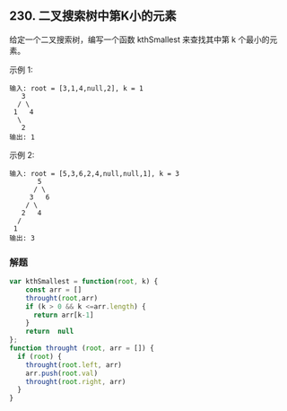 ## 230. 二叉搜索树中第K小的元素
给定一个二叉搜索树，编写一个函数 kthSmallest 来查找其中第 k 个最小的元素。

示例 1:
```
输入: root = [3,1,4,null,2], k = 1
   3
  / \
 1   4
  \
   2
输出: 1
```
示例 2:
```
输入: root = [5,3,6,2,4,null,null,1], k = 3
       5
      / \
     3   6
    / \
   2   4
  /
 1
输出: 3
```
### 解题
```javascript
var kthSmallest = function(root, k) {
    const arr = []
    throught(root,arr)
    if (k > 0 && k <=arr.length) {
      return arr[k-1]
    }
    return  null
};
function throught (root, arr = []) {
  if (root) {
    throught(root.left, arr)
    arr.push(root.val)
    throught(root.right, arr)
  }
}
```
